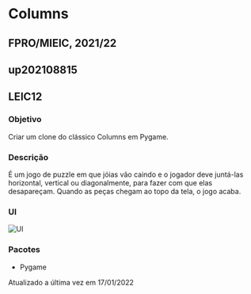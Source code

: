 # Columns
## FPRO/MIEIC, 2021/22
## up202108815
## LEIC12

### Objetivo

Criar um clone do clássico Columns em Pygame.

### Descrição

É um jogo de puzzle em que jóias vão caindo e o jogador deve juntá-las horizontal, vertical ou diagonalmente, para fazer com que elas desapareçam. Quando as peças chegam ao topo da tela, o jogo acaba.

### UI

![UI](ui.png)

### Pacotes

- Pygame


Atualizado a última vez em 17/01/2022
